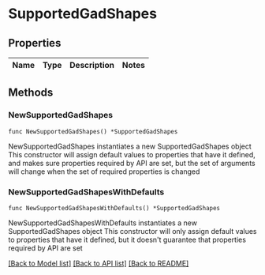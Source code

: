 # SupportedGadShapes

## Properties

Name | Type | Description | Notes
------------ | ------------- | ------------- | -------------

## Methods

### NewSupportedGadShapes

`func NewSupportedGadShapes() *SupportedGadShapes`

NewSupportedGadShapes instantiates a new SupportedGadShapes object
This constructor will assign default values to properties that have it defined,
and makes sure properties required by API are set, but the set of arguments
will change when the set of required properties is changed

### NewSupportedGadShapesWithDefaults

`func NewSupportedGadShapesWithDefaults() *SupportedGadShapes`

NewSupportedGadShapesWithDefaults instantiates a new SupportedGadShapes object
This constructor will only assign default values to properties that have it defined,
but it doesn't guarantee that properties required by API are set


[[Back to Model list]](../README.md#documentation-for-models) [[Back to API list]](../README.md#documentation-for-api-endpoints) [[Back to README]](../README.md)


